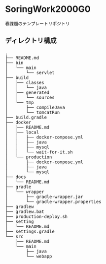 # SoringWork2000G0

春課題のテンプレートリポジトリ

## ディレクトリ構成

<pre>
.
├── README.md
├── bin
│   └── main
│       └── servlet
├── build
│   ├── classes
│   │   └── java
│   ├── generated
│   │   └── sources
│   └── tmp
│       ├── compileJava
│       └── tomcatRun
├── build.gradle
├── docker
│   ├── README.md
│   ├── local
│   │   ├── docker-compose.yml
│   │   ├── java
│   │   ├── mysql
│   │   └── wait-for-it.sh
│   └── production
│       ├── docker-compose.yml
│       ├── java
│       └── mysql
├── docs
│   └── README.md
├── gradle
│   └── wrapper
│       ├── gradle-wrapper.jar
│       └── gradle-wrapper.properties
├── gradlew
├── gradlew.bat
├── production-deploy.sh
├── setting
│   └── README.md
├── settings.gradle
└── src
    ├── README.md
    └── main
        ├── java
        └── webapp
</pre>
